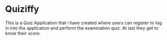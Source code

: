 # Quiziffy
This is a Quiz Application that i have created where users can register to log in into the application and perform the examination quiz. At last they get to know their score.
